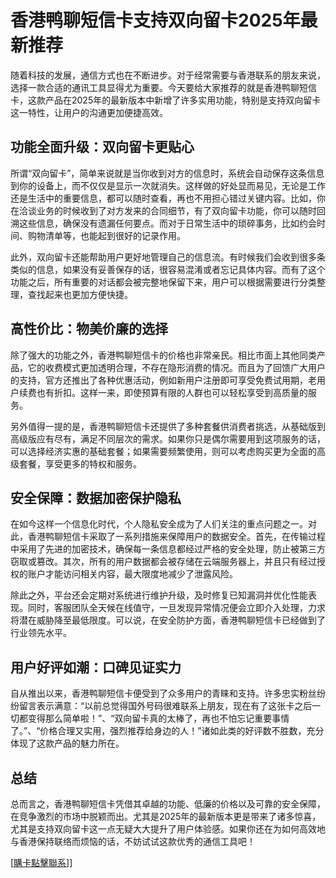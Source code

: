 # 香港鸭聊短信卡支持双向留卡2025年最新推荐

随着科技的发展，通信方式也在不断进步。对于经常需要与香港联系的朋友来说，选择一款合适的通讯工具显得尤为重要。今天要给大家推荐的就是香港鸭聊短信卡，这款产品在2025年的最新版本中新增了许多实用功能，特别是支持双向留卡这一特性，让用户的沟通更加便捷高效。

## 功能全面升级：双向留卡更贴心

所谓“双向留卡”，简单来说就是当你收到对方的信息时，系统会自动保存这条信息到你的设备上，而不仅仅是显示一次就消失。这样做的好处显而易见，无论是工作还是生活中的重要信息，都可以随时查看，再也不用担心错过关键内容。比如，你在洽谈业务的时候收到了对方发来的合同细节，有了双向留卡功能，你可以随时回溯这些信息，确保没有遗漏任何要点。而对于日常生活中的琐碎事务，比如约会时间、购物清单等，也能起到很好的记录作用。

此外，双向留卡还能帮助用户更好地管理自己的信息流。有时候我们会收到很多条类似的信息，如果没有妥善保存的话，很容易混淆或者忘记具体内容。而有了这个功能之后，所有重要的对话都会被完整地保留下来，用户可以根据需要进行分类整理，查找起来也更加方便快捷。

## 高性价比：物美价廉的选择

除了强大的功能之外，香港鸭聊短信卡的价格也非常亲民。相比市面上其他同类产品，它的收费模式更加透明合理，不存在隐形消费的情况。而且为了回馈广大用户的支持，官方还推出了各种优惠活动，例如新用户注册即可享受免费试用期，老用户续费也有折扣。这样一来，即使预算有限的人群也可以轻松享受到高质量的服务。

另外值得一提的是，香港鸭聊短信卡还提供了多种套餐供消费者挑选，从基础版到高级版应有尽有，满足不同层次的需求。如果你只是偶尔需要用到这项服务的话，可以选择经济实惠的基础套餐；如果需要频繁使用，则可以考虑购买更为全面的高级套餐，享受更多的特权和服务。

## 安全保障：数据加密保护隐私

在如今这样一个信息化时代，个人隐私安全成为了人们关注的重点问题之一。对此，香港鸭聊短信卡采取了一系列措施来保障用户的数据安全。首先，在传输过程中采用了先进的加密技术，确保每一条信息都经过严格的安全处理，防止被第三方窃取或篡改。其次，所有的用户数据都会被存储在云端服务器上，并且只有经过授权的账户才能访问相关内容，最大限度地减少了泄露风险。

除此之外，平台还会定期对系统进行维护升级，及时修复已知漏洞并优化性能表现。同时，客服团队全天候在线值守，一旦发现异常情况便会立即介入处理，力求将潜在威胁降至最低限度。可以说，在安全防护方面，香港鸭聊短信卡已经做到了行业领先水平。

## 用户好评如潮：口碑见证实力

自从推出以来，香港鸭聊短信卡便受到了众多用户的青睐和支持。许多忠实粉丝纷纷留言表示满意：“以前总觉得国外号码很难联系上朋友，现在有了这张卡之后一切都变得那么简单啦！”、“双向留卡真的太棒了，再也不怕忘记重要事情了。”、“价格合理又实用，强烈推荐给身边的人！”诸如此类的好评数不胜数，充分体现了这款产品的魅力所在。

## 总结

总而言之，香港鸭聊短信卡凭借其卓越的功能、低廉的价格以及可靠的安全保障，在竞争激烈的市场中脱颖而出。尤其是2025年的最新版本更是带来了诸多惊喜，尤其是支持双向留卡这一点无疑大大提升了用户体验感。如果你还在为如何高效地与香港保持联络而烦恼的话，不妨试试这款优秀的通信工具吧！

[[購卡點擊聯系](https://t.me/s/SXDXQF)]]